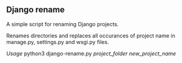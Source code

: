 ## Django rename

A simple script for renaming Django projects. 

Renames directories and replaces all occurances of project name
in manage.py, settings.py and wsgi.py files.

*Usage*
python3 django-rename.py *project_folder* *new_project_name*
